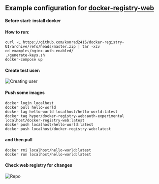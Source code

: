 ## Example configuration for [docker-registry-web](https://github.com/mkuchin/docker-registry-web)

#### Before start: install docker
  

#### How to run:
    
    curl -L https://github.com/konrad2415/docker-registry-UI/archive/refs/heads/master.zip | tar -xzv
    cd examples/nginx-auth-enabled/
    ./generate-keys.sh
    docker-compose up
    

#### Create test user:
![Creating user](https://raw.githubusercontent.com/mkuchin/docker-registry-web-examples/master/images/create-test.gif)

#### Push some images

    docker login localhost
    docker pull hello-world
    docker tag hello-world localhost/hello-world:latest
    docker tag hyper/docker-registry-web:auth-experimental localhost/docker-registry-web:latest
    docker push localhost/hello-world:latest
    docker push localhost/docker-registry-web:latest

#### and then pull

    docker rmi localhost/hello-world:latest
	docker run localhost/hello-world:latest
	
#### Check web registry for changes
![Repo](https://raw.githubusercontent.com/mkuchin/docker-registry-web-examples/master/images/repo.gif)
